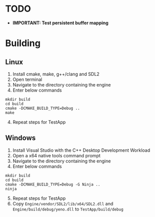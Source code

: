 # TODO
- **IMPORTANT: Test persistent buffer mapping**

# Building
## Linux
1. Install cmake, make, g++/clang and SDL2
2. Open terminal
3. Navigate to the directory containing the engine
4. Enter below commands
```
mkdir build
cd build
cmake -DCMAKE_BUILD_TYPE=Debug ..
make
```
4. Repeat steps for TestApp


## Windows
1. Install Visual Studio with the C++ Desktop Development Workload
2. Open a x64 native tools command prompt
3. Navigate to the directory containing the engine
4. Enter below commands
```
mkdir build
cd build
cmake -DCMAKE_BUILD_TYPE=Debug -G Ninja ..
ninja
```
5. Repeat steps for TestApp
6. Copy `Engine/vendor/SDL2/lib/x64/SDL2.dll` and `Engine/build/debug/yeno.dll` to `TestApp/build/debug`
